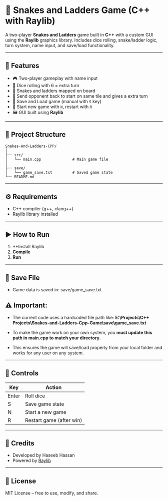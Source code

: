 # 🎲 Snakes and Ladders Game (C++ with Raylib)

A two-player **Snakes and Ladders** game built in **C++** with a custom GUI using the **Raylib** graphics library. Includes dice rolling, snake/ladder logic, turn system, name input, and save/load functionality.

---

## 📌 Features

- 🎮 Two-player gameplay with name input  
- 🎲 Dice rolling with 6 = extra turn  
- 🐍 Snakes and ladders mapped on board  
- 🔁 Send opponent back to start on same tile and gives a extra turn 
- 💾 Save and Load game (manual with `S` key)  
- 🔄 Start new game with `N`, restart with `R`  
- 🖼️ GUI built using **Raylib**

---

## 📁 Project Structure

```
Snakes-And-Ladders-CPP/
│
├── src/
│   └── main.cpp              # Main game file
│
├── save/
│   └── game_save.txt         # Saved game state
└── README.md
```

---


## ⚙️ Requirements

- C++ compiler (g++, clang++)
- Raylib library installed

---

## ▶️ How to Run


1. **Install Raylib
2. **Compile**
3. **Run**

---

## 💾 Save File

- Game data is saved in: save/game_save.txt

## ⚠️ Important:

- The current code uses a hardcoded file path like: **E:\\Projects\\C++  Projects\\Snakes-and-Ladders-Cpp-Game\\save\\game_save.txt**

- To make the game work on your own system, you **must update this path in main.cpp to match your directory**.

- This ensures the game will save/load properly from your local folder and works for any user on any system.

---

## 💾 Controls

| Key     | Action               |
|---------|----------------------|
| Enter   | Roll dice            |
| S       | Save game state      |
| N       | Start a new game     |
| R       | Restart game (after win) |

---


## 🙌 Credits

- Developed by Haseeb Hassan  
- Powered by [Raylib](https://www.raylib.com/)

---

## 📄 License

MIT License – free to use, modify, and share.
